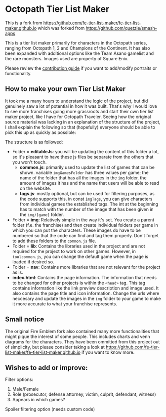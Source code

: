 # Octopath Tier List Maker

This is a fork from https://github.com/fe-tier-list-maker/fe-tier-list-maker.github.io which was forked from https://github.com/quetzle/smash-apps

This is a tier list maker primarily for characters in the Octopath series, ranging from Octopath 1, 2 and Champions of the Continent. It has also been expanded with additional options like the Team Asano gamelist and the rare monsters. Images used are property of Square Enix.

Please review the [contribution guide](https://github.com/octopath-tier-list-maker/octopath-tier-list-maker.github.io/blob/master/CONTRIBUTING.md) if you want to add/modify portraits or functionality.

## How to make your own Tier List Maker

It took me a many hours to understand the logic of the project, but did genuinely saw a lot of potential in how it was built. That's why I would love to see more franchises going more grassroots and start their own tier list maker project, like I have for Octopath Traveler. Seeing how the original source material was lacking in an explanation of the structure of the project, I shall explain the following so that (hopefully) everyone should be able to pick this up as quickly as possible:

The structure is as followed:
- Folder = **editableJs**: you will be updating the content of this folder a lot, so it's pleasant to have these js files be separate from the others that you won't touch.
    - **common.js**: primarily used to update the list of games that can be shown. variable ``imgGamesFolder`` has three values per game; the name of the folder that has all the images in the ``img`` folder, the amount of images it has and the name that users will be able to read on the website.
    - **tags.js**: mostly optional, but can be used for filtering purposes, as the code supports this. in const ``imgTags``, you can give characters from individual games the established tags. The int at the beginning has to match with the number of the image that has been given in the ``img/[game]`` folder.
- Folder = **img**: Relatively simple in the way it's set. You create a parent folder (f.e. the franchise) and then create individual folders per game in which you can put the characters. These images do have to be numbered so that the code can find and tag them properly. Don't forget to add these folders to the ``common.js`` file.
- Folder = **lib**: Contains the libraries used in the project and are not required for the project to work on other games. However, in ``toolcommon.js``, you can change the default game when the page is loaded if desired so.
- Folder = **nav**: Contains more libraries that are not relevant for the project as is.
- **index.html**: Contains the page information. The information that needs to be changed for other projects is within the ``<head>`` tag. This tag contains information like the link preview description and image used. It also contains the page title and icon information. Change the urls where neccesary and update the images in the ``img`` folder to your game to make it more accurate to what your franchise represents.

## Small notice
The original Fire Emblem fork also contained many more functionalities that might pique the interest of some people. This includes charts and venn diagrams for the characters. They have been ommitted from this project out of simplicity, but please consider taking a look at https://github.com/fe-tier-list-maker/fe-tier-list-maker.github.io if you want to know more.

## Wishes to add or improve:
Filter options:
1. Male/Female
2. Role (prosecutor, defense attorney, victim, culprit, defendant, witness)
3. Appears in which games?

Spoiler filtering option (needs custom code)
